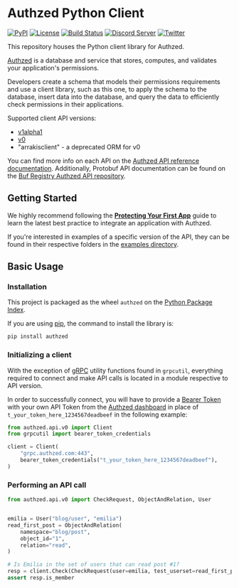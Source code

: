 # Authzed Python Client

[![PyPI](https://img.shields.io/pypi/v/authzed?color=%23006dad)](https://pypi.org/project/authzed)
[![License](https://img.shields.io/badge/license-Apache--2.0-blue.svg)](https://www.apache.org/licenses/LICENSE-2.0.html)
[![Build Status](https://github.com/authzed/authzed-go/workflows/build/badge.svg)](https://github.com/authzed/authzed-go/actions)
[![Discord Server](https://img.shields.io/discord/844600078504951838?color=7289da&logo=discord "Discord Server")](https://discord.gg/jTysUaxXzM)
[![Twitter](https://img.shields.io/twitter/follow/authzed?color=%23179CF0&logo=twitter&style=flat-square)](https://twitter.com/authzed)

This repository houses the Python client library for Authzed.

[Authzed] is a database and service that stores, computes, and validates your application's permissions.

Developers create a schema that models their permissions requirements and use a client library, such as this one, to apply the schema to the database, insert data into the database, and query the data to efficiently check permissions in their applications.

Supported client API versions:
- [v1alpha1](https://docs.authzed.com/reference/api#authzedapiv1alpha1)
- [v0](https://docs.authzed.com/reference/api#authzedapiv0)
- "arrakisclient" - a deprecated ORM for v0

You can find more info on each API on the [Authzed API reference documentation].
Additionally, Protobuf API documentation can be found on the [Buf Registry Authzed API repository].

[Authzed]: https://authzed.com
[Authzed API Reference documentation]: https://docs.authzed.com/reference/api
[Buf Registry Authzed API repository]: https://buf.build/authzed/api/docs/main

## Getting Started

We highly recommend following the **[Protecting Your First App]** guide to learn the latest best practice to integrate an application with Authzed.

If you're interested in examples of a specific version of the API, they can be found in their respective folders in the [examples directory].

[Protecting Your First App]: https://docs.authzed.com/guides/first-app
[examples directory]: /examples

## Basic Usage

### Installation

This project is packaged as the wheel `authzed` on the [Python Package Index].

If you are using [pip], the command to install the library is:

```sh
pip install authzed
```

[Python Package Index]: https://pypi.org/project/authzed
[pip]: https://pip.pypa.io

### Initializing a client

With the exception of [gRPC] utility functions found in `grpcutil`, everything required to connect and make API calls is located in a module respective to API version.

In order to successfully connect, you will have to provide a [Bearer Token] with your own API Token from the [Authzed dashboard] in place of `t_your_token_here_1234567deadbeef` in the following example:

[grpc]: https://grpc.io
[Bearer Token]: https://datatracker.ietf.org/doc/html/rfc6750#section-2.1
[Authzed Dashboard]: https://app.authzed.com

```py
from authzed.api.v0 import Client
from grpcutil import bearer_token_credentials

client = Client(
    "grpc.authzed.com:443",
    bearer_token_credentials("t_your_token_here_1234567deadbeef"),
)
```

### Performing an API call

```py
from authzed.api.v0 import CheckRequest, ObjectAndRelation, User


emilia = User("blog/user", "emilia")
read_first_post = ObjectAndRelation(
    namespace="blog/post",
    object_id="1",
    relation="read",
)

# Is Emilia in the set of users that can read post #1?
resp = client.Check(CheckRequest(user=emilia, test_userset=read_first_post))
assert resp.is_member
```
